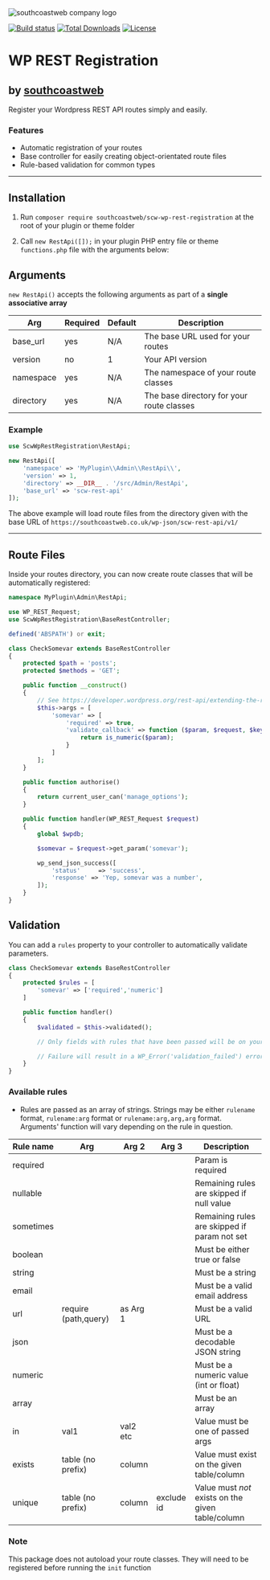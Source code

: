 <picture>
  <source media="(prefers-color-scheme: dark)" srcset="https://southcoastweb.co.uk/images/new-scw-logo-dark.svg">
  <source media="(prefers-color-scheme: light)" srcset="https://southcoastweb.co.uk/images/new-scw-logo.svg">
  <img alt="southcoastweb company logo" src="https://southcoastweb.co.uk/images/new-scw-logo.svg">
</picture>

<a href="https://packagist.org/packages/southcoastweb/scw-wp-rest-registration"><img src="https://img.shields.io/packagist/v/southcoastweb/scw-wp-rest-registration?logo=packagist&logoColor=white" alt="Build status" /></a>
<a href="https://packagist.org/packages/southcoastweb/scw-wp-rest-registration"><img src="https://img.shields.io/packagist/dt/southcoastweb/scw-wp-rest-registration" alt="Total Downloads"></a>
<a href="https://packagist.org/packages/southcoastweb/scw-wp-rest-registration"><img src="https://img.shields.io/packagist/l/southcoastweb/scw-wp-rest-registration" alt="License"></a>

# WP REST Registration

## by [southcoastweb](https://southcoastweb.co.uk)

Register your Wordpress REST API routes simply and easily.

### Features

-   Automatic registration of your routes
-   Base controller for easily creating object-orientated route files
-   Rule-based validation for common types

---

## Installation

1. Run `composer require southcoastweb/scw-wp-rest-registration` at the root of your plugin or theme folder

2. Call `new RestApi([]);` in your plugin PHP entry file or theme `functions.php` file with the arguments below:

## Arguments

`new RestApi()` accepts the following arguments as part of a **single associative array**

| Arg       | Required | Default | Description                               |
| --------- | -------- | ------- | ----------------------------------------- |
| base_url  | yes      | N/A     | The base URL used for your routes         |
| version   | no       | 1       | Your API version                          |
| namespace | yes      | N/A     | The namespace of your route classes       |
| directory | yes      | N/A     | The base directory for your route classes |

### Example

```php
use ScwWpRestRegistration\RestApi;

new RestApi([
    'namespace' => 'MyPlugin\\Admin\\RestApi\\',
    'version' => 1,
    'directory' => __DIR__ . '/src/Admin/RestApi',
    'base_url' => 'scw-rest-api'
]);
```

The above example will load route files from the directory given with the base URL of `https://southcoastweb.co.uk/wp-json/scw-rest-api/v1/`

---

## Route Files

Inside your routes directory, you can now create route classes that will be automatically registered:

```php
namespace MyPlugin\Admin\RestApi;

use WP_REST_Request;
use ScwWpRestRegistration\BaseRestController;

defined('ABSPATH') or exit;

class CheckSomevar extends BaseRestController
{
    protected $path = 'posts';
    protected $methods = 'GET';

    public function __construct()
    {
        // See https://developer.wordpress.org/rest-api/extending-the-rest-api/adding-custom-endpoints/#arguments
        $this->args = [
            'somevar' => [
                'required' => true,
                'validate_callback' => function ($param, $request, $key) {
                    return is_numeric($param);
                }
            ]
        ];
    }

    public function authorise()
    {
        return current_user_can('manage_options');
    }

    public function handler(WP_REST_Request $request)
    {
        global $wpdb;

        $somevar = $request->get_param('somevar');

        wp_send_json_success([
            'status'     => 'success',
            'response' => 'Yep, somevar was a number',
        ]);
    }
}
```

## Validation

You can add a `rules` property to your controller to automatically validate parameters.

```php
class CheckSomevar extends BaseRestController
{
    protected $rules = [
        'somevar' => ['required','numeric']
    ]

    public function handler()
    {
        $validated = $this->validated();

        // Only fields with rules that have been passed will be on your validated parameters.

        // Failure will result in a WP_Error('validation_failed') error being returned (HTTP status 400)
    }
}
```

### Available rules

-   Rules are passed as an array of strings. Strings may be either `rulename` format, `rulename:arg` format or `rulename:arg,arg,arg` format. Arguments' function will vary depending on the rule in question.

| Rule name | Arg                  | Arg 2    | Arg 3      | Description                                       |
| --------- | -------------------- | -------- | ---------- | ------------------------------------------------- |
| required  |                      |          |            | Param is required                                 |
| nullable  |                      |          |            | Remaining rules are skipped if null value         |
| sometimes |                      |          |            | Remaining rules are skipped if param not set      |
| boolean   |                      |          |            | Must be either true or false                      |
| string    |                      |          |            | Must be a string                                  |
| email     |                      |          |            | Must be a valid email address                     |
| url       | require (path,query) | as Arg 1 |            | Must be a valid URL                               |
| json      |                      |          |            | Must be a decodable JSON string                   |
| numeric   |                      |          |            | Must be a numeric value (int or float)            |
| array     |                      |          |            | Must be an array                                  |
| in        | val1                 | val2 etc |            | Value must be one of passed args                  |
| exists    | table (no prefix)    | column   |            | Value must exist on the given table/column        |
| unique    | table (no prefix)    | column   | exclude id | Value must _not_ exists on the given table/column |

### Note

This package does not autoload your route classes. They will need to be registered before running the `init` function
